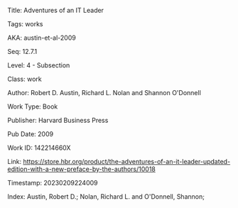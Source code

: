 Title:  Adventures of an IT Leader

Tags:   works

AKA:    austin-et-al-2009

Seq:    12.7.1

Level:  4 - Subsection

Class:  work

Author: Robert D. Austin, Richard L. Nolan and Shannon O'Donnell

Work Type: Book

Publisher: Harvard Business Press

Pub Date: 2009

Work ID: 142214660X

Link:   https://store.hbr.org/product/the-adventures-of-an-it-leader-updated-edition-with-a-new-preface-by-the-authors/10018

Timestamp: 20230209224009

Index:  Austin, Robert D.; Nolan, Richard L. and O'Donnell, Shannon; 
